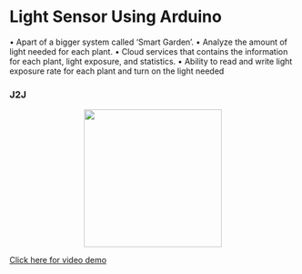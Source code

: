 # Light Sensor Using Arduino

• Apart of a bigger system called ‘Smart Garden’.
• Analyze the amount of light needed for each plant. 
• Cloud services that contains the information for 
each plant, light exposure, and statistics.
• Ability to read and write light exposure rate for each 
plant and turn on the light needed

### J2J
<p align="center"><img src=Picture/light_level.jpeg height="242"/></p>




[Click here for video demo](https://photos.app.goo.gl/gBPTGnfGFqJaRyms9)


